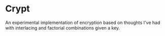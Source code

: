 # Crypt

An experimental implementation of encryption based on thoughts I've had with interlacing and factorial combinations given a key.
